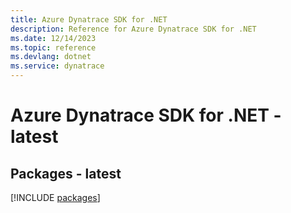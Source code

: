 ```yaml
---
title: Azure Dynatrace SDK for .NET
description: Reference for Azure Dynatrace SDK for .NET
ms.date: 12/14/2023
ms.topic: reference
ms.devlang: dotnet
ms.service: dynatrace
---
```

# Azure Dynatrace SDK for .NET - latest
## Packages - latest
[!INCLUDE [packages](dynatrace-index.md)]